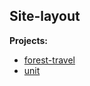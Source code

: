 ## Site-layout

**Projects:**

- [forest-travel](https://evgeniy-web-dev.github.io/site-layout/forest-travel/)
- [unit](https://evgeniy-web-dev.github.io/site-layout/unit/)
